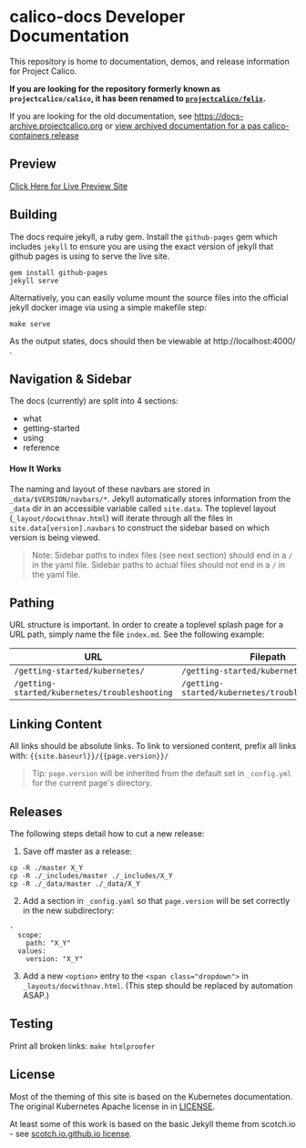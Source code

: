 # calico-docs Developer Documentation

This repository is home to documentation, demos, and release information for Project Calico.

**If you are looking for the repository formerly known as `projectcalico/calico`,
it has been renamed to [`projectcalico/felix`](https://github.com/projectcalico/felix).**

If you are looking for the old documentation, see https://docs-archive.projectcalico.org or [view archived documentation for a pas calico-containers release](https://github.com/projectcalico/calico-containers/tree/v0.22.0)

## Preview

[Click Here for Live Preview Site](https://tigera.github.io/calico/)

## Building

The docs require jekyll, a ruby gem. Install the `github-pages` gem which includes
`jekyll` to ensure you are using the exact version of jekyll that github pages 
is using to serve the live site.

```
gem install github-pages
jekyll serve
```

Alternatively, you can easily volume mount the source files into the official jekyll docker image via using a simple makefile step:

```
make serve
```

As the output states, docs should then be viewable at http://localhost:4000/ .

## Navigation & Sidebar

The docs (currently) are split into 4 sections:

- what
- getting-started
- using
- reference

#### How It Works

The naming and layout of these navbars are stored in `_data/$VERSION/navbars/*`. Jekyll automatically stores information from the `_data` dir in an accessible variable called `site.data`. The toplevel layout (`_layout/docwithnav.html`) will iterate through all the files in `site.data[version].navbars` to construct the sidebar based on which version is being viewed.

> Note: Sidebar paths to index files (see next section) should end in a `/` in the yaml file. Sidebar paths to actual files should not end in a `/` in the yaml file.

## Pathing

URL structure is important. In order to create a toplevel splash page for a URL path, simply name the file `index.md`. See the following example:


| URL                                           | Filepath                                         |
|-----------------------------------------------|--------------------------------------------------|
| `/getting-started/kubernetes/`                | `/getting-started/kubernetes/index.md`           |
| `/getting-started/kubernetes/troubleshooting` | `/getting-started/kubernetes/troubleshooting.md` |


## Linking Content

All links should be absolute links. To link to versioned content, prefix all links with: `{{site.baseurl}}/{{page.version}}/`

> Tip: `page.version` will be inherited from the default set in `_config.yml` for the current page's directory.

## Releases

The following steps detail how to cut a new release:

1. Save off master as a release:

  ```
  cp -R ./master X_Y
  cp -R ./_includes/master ./_includes/X_Y
  cp -R ./_data/master ./_data/X_Y
  ```

2. Add a section in `_config.yaml` so that `page.version` will be set correctly in the new subdirectory:

  ```
  -
    scope:
      path: "X_Y"
    values:
      version: "X_Y"
  ```

3. Add a new `<option>` entry to the `<span class="dropdown">` in `_layouts/docwithnav.html`. (This step should be replaced by automation ASAP.)

## Testing

Print all broken links: `make htmlproofer`

## License

Most of the theming of this site is based on the Kubernetes documentation.  The original Kubernetes Apache license in in [LICENSE](LICENSE).

At least some of this work is based on the basic Jekyll theme from scotch.io - see [scotch.io.github.io license](https://github.com/scotch-io/scotch-io.github.io#mit-license).
